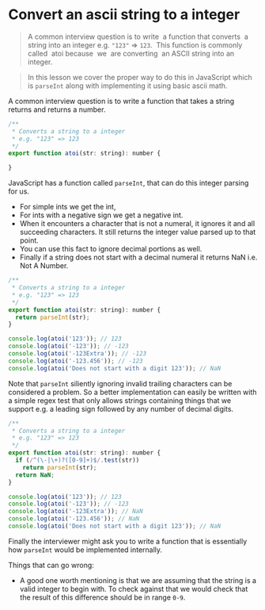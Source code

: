 # Convert an ascii string to a integer
> A common interview question is to write  a function that converts  a  string into an integer e.g. `"123"` => `123`.  This function is commonly called  atoi because  we  are converting  an ASCII string into an integer.

> In this lesson we cover the proper way to do this in JavaScript which is `parseInt` along with implementing it using basic ascii math.

A common interview question is to write a function that takes a string returns and returns a number.

```js
/**
 * Converts a string to a integer
 * e.g. "123" => 123
 */
export function atoi(str: string): number {

}
```

JavaScript has a function called `parseInt`, that can do this integer parsing for us.

* For simple ints we get the int,
* For ints with a negative sign we get a negative int.
* When it encounters a character that is not a numeral, it ignores it and all succeeding characters. It still returns the integer value parsed up to that point.
* You can use this fact to ignore decimal portions as well.
* Finally if a string does not start with a decimal numeral it returns NaN i.e. Not A Number.

```js
/**
 * Converts a string to a integer
 * e.g. "123" => 123
 */
export function atoi(str: string): number {
  return parseInt(str);
}

console.log(atoi('123')); // 123
console.log(atoi('-123')); // -123
console.log(atoi('-123Extra')); // -123
console.log(atoi('-123.456')); // -123
console.log(atoi('Does not start with a digit 123')); // NaN
```

Note that `parseInt` siliently ignoring invalid trailing characters can be considered a problem. So a better implementation can easily be written with a simple regex test that only allows strings containing things that we support e.g. a leading sign followed by any number of decimal digits.

```js
/**
 * Converts a string to a integer
 * e.g. "123" => 123
 */
export function atoi(str: string): number {
  if (/^(\-|\+)?([0-9]+)$/.test(str))
    return parseInt(str);
  return NaN;
}

console.log(atoi('123')); // 123
console.log(atoi('-123')); // -123
console.log(atoi('-123Extra')); // NaN
console.log(atoi('-123.456')); // NaN
console.log(atoi('Does not start with a digit 123')); // NaN
```

Finally the interviewer might ask you to write a function that is essentially how `parseInt` would be implemented internally.

Things that can go wrong:
* A good one worth mentioning is that we are assuming that the string is a valid integer to begin with. To check against that we would check that the result of this difference should be in range `0-9`.
